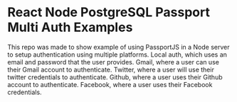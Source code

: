 # React Node PostgreSQL Passport Multi Auth Examples
This repo was made to show example of using PassportJS in a Node server to setup authentication using multiple platforms. Local auth, which uses an email and password that the user provides. Gmail, where a user can use their Gmail account to authenticate. Twitter, where a user will use their twitter credentials to authenticate. Github, where a user uses their Github account to authenticate. Facebook, where a user uses their Facebook credentials.